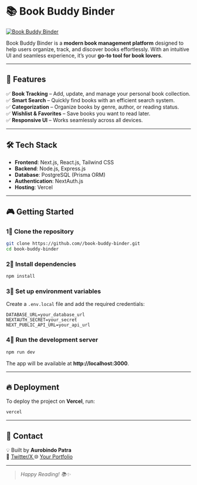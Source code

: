 # 📚 Book Buddy Binder

[![Book Buddy Binder](https://img.shields.io/badge/Live-Demo-blue)](https://book-buddy-binder.vercel.app/)

Book Buddy Binder is a **modern book management platform** designed to help users organize, track, and discover books effortlessly. With an intuitive UI and seamless experience, it’s your **go-to tool for book lovers**.

---

## 🚀 Features

✅ **Book Tracking** – Add, update, and manage your personal book collection.  
✅ **Smart Search** – Quickly find books with an efficient search system.  
✅ **Categorization** – Organize books by genre, author, or reading status.  
✅ **Wishlist & Favorites** – Save books you want to read later.  
✅ **Responsive UI** – Works seamlessly across all devices.  

---

## 🛠️ Tech Stack

- **Frontend**: Next.js, React.js, Tailwind CSS  
- **Backend**: Node.js, Express.js  
- **Database**: PostgreSQL (Prisma ORM)  
- **Authentication**: NextAuth.js  
- **Hosting**: Vercel  

---

## 🎮 Getting Started

### 1⃣ Clone the repository
```bash
git clone https://github.com//book-buddy-binder.git
cd book-buddy-binder
```

### 2⃣ Install dependencies
```bash
npm install
```

### 3⃣ Set up environment variables  
Create a `.env.local` file and add the required credentials:

```env
DATABASE_URL=your_database_url
NEXTAUTH_SECRET=your_secret
NEXT_PUBLIC_API_URL=your_api_url
```

### 4⃣ Run the development server
```bash
npm run dev
```
The app will be available at **http://localhost:3000**.

---

## 🔥 Deployment

To deploy the project on **Vercel**, run:

```bash
vercel
```

---





## 📩 Contact

💡 Built by **Aurobindo Patra**  
📧 [ Twitter/X ](https://x.com/ezeslucky)
🌐 [Your Portfolio](https://ezesluckytop.vercel.app/)  

---

> *Happy Reading! 📚✨*

